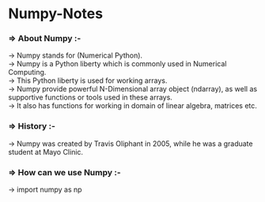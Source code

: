 # Numpy-Notes

### => **About Numpy :-**

-> Numpy stands for (Numerical Python).<br>
-> Numpy is a Python liberty which is commonly used in Numerical Computing.<br>
-> This Python liberty is used for working arrays.<br>
-> Numpy provide powerful N-Dimensional array object (ndarray), as well as supportive functions or tools used in these arrays.<br>
-> It also has functions for working in domain of linear algebra, matrices etc.<br>

### **=> History :-**

-> Numpy was created by Travis Oliphant in 2005, while he was a graduate student at Mayo Clinic.<br>

### **=> How can we use Numpy :-**

-> import numpy as np<br>
